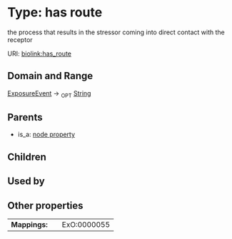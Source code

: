 
# Type: has route


the process that results in the stressor coming into direct contact with the receptor

URI: [biolink:has_route](https://w3id.org/biolink/vocab/has_route)


## Domain and Range

[ExposureEvent](ExposureEvent.md) ->  <sub>OPT</sub> [String](types/String.md)

## Parents

 *  is_a: [node property](node_property.md)

## Children


## Used by


## Other properties

|  |  |  |
| --- | --- | --- |
| **Mappings:** | | ExO:0000055 |

